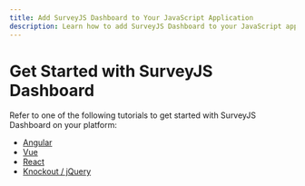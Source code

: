 ```yaml
---
title: Add SurveyJS Dashboard to Your JavaScript Application
description: Learn how to add SurveyJS Dashboard to your JavaScript application with this comprehensive step-by-step tutorial. Enhance your self-hosted surveying tool with powerful survey analytics capabilities.
---
```


# Get Started with SurveyJS Dashboard

Refer to one of the following tutorials to get started with SurveyJS Dashboard on your platform:

- [Angular](/Documentation/Analytics?id=get-started-angular)
- [Vue](/Documentation/Analytics?id=get-started-vue)
- [React](/Documentation/Analytics?id=get-started-react)
- [Knockout / jQuery](/Documentation/Analytics?id=get-started-knockout-jquery)
